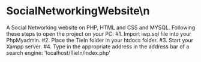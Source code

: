 # SocialNetworkingWebsite\n
A Social Networking website on PHP, HTML and CSS and MYSQL.
Following these steps to open the project on your PC:
  #1. Import iwp.sql file into your PhpMyadmin.
  #2. Place the TieIn folder in your htdocs folder.
  #3. Start your Xampp server.
  #4. Type in the appropriate address in the address bar of a search engine: 'localhost/TieIn/index.php'
